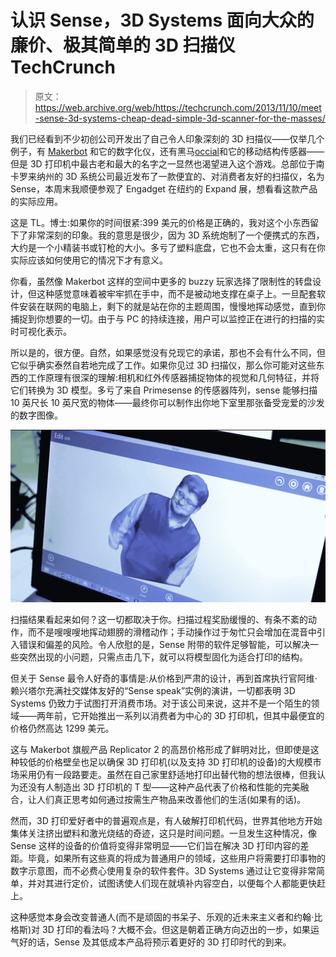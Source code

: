 # 认识 Sense，3D Systems 面向大众的廉价、极其简单的 3D 扫描仪 TechCrunch

> 原文：<https://web.archive.org/web/https://techcrunch.com/2013/11/10/meet-sense-3d-systems-cheap-dead-simple-3d-scanner-for-the-masses/>

我们已经看到不少初创公司开发出了自己令人印象深刻的 3D 扫描仪——仅举几个例子，有 [Makerbot](https://web.archive.org/web/20221208091021/http://www.makerbot.com/) 和它的数字化仪，还有黑马[occial](https://web.archive.org/web/20221208091021/http://www.occipital.com/)和它的移动结构传感器——但是 3D 打印机中最古老和最大的名字之一显然也渴望进入这个游戏。总部位于南卡罗来纳州的 3D 系统公司最近发布了一款便宜的、对消费者友好的扫描仪，名为 Sense，本周末我顺便参观了 Engadget 在纽约的 Expand 展，想看看这款产品的实际应用。

这是 TL。博士:如果你的时间很紧:399 美元的价格是正确的，我对这个小东西留下了非常深刻的印象。我的意思是很少，因为 3D 系统炮制了一个便携式的东西，大约是一个小精装书或钉枪的大小。多亏了塑料底盘，它也不会太重，这只有在你实际应该如何使用它的情况下才有意义。

你看，虽然像 Makerbot 这样的空间中更多的 buzzy 玩家选择了限制性的转盘设计，但这种感觉意味着被牢牢抓在手中，而不是被动地支撑在桌子上。一旦配套软件安装在联网的电脑上，剩下的就是站在你的主题周围，慢慢地挥动感觉，直到你捕捉到你想要的一切。由于与 PC 的持续连接，用户可以监控正在进行的扫描的实时可视化表示。

所以是的，很方便。自然，如果感觉没有兑现它的承诺，那也不会有什么不同，但它似乎确实泰然自若地完成了工作。如果你见过 3D 扫描仪，那么你可能对这些东西的工作原理有很深的理解:相机和红外传感器捕捉物体的视觉和几何特征，并将它们转换为 3D 模型。多亏了来自 Primesense 的传感器阵列，sense 能够扫描 10 英尺长 10 英尺宽的物体——最终你可以制作出你地下室里那张备受宠爱的沙发的数字图像。

![3dsystems-sensescan](img/908a431ba29586d4b9331e0a858f6b23.png)

扫描结果看起来如何？这一切都取决于你。扫描过程奖励缓慢的、有条不紊的动作，而不是嗖嗖嗖地挥动翅膀的滑稽动作；手动操作过于匆忙只会增加在混音中引入错误和偏差的风险。令人欣慰的是，Sense 附带的软件足够智能，可以解决一些突然出现的小问题，只需点击几下，就可以将模型固化为适合打印的结构。

但关于 Sense 最令人好奇的事情是:从价格到严肃的设计，再到首席执行官阿维·赖兴塔尔充满社交媒体友好的“Sense speak”实例的演讲，一切都表明 3D Systems 仍致力于试图打开消费市场。对于该公司来说，这并不是一个陌生的领域——两年前，它开始推出一系列以消费者为中心的 3D 打印机，但其中最便宜的价格仍然高达 1299 美元。

这与 Makerbot 旗舰产品 Replicator 2 的高昂价格形成了鲜明对比，但即使是这种较低的价格壁垒也足以确保 3D 打印机(以及支持 3D 打印机的设备)的大规模市场采用仍有一段路要走。虽然在自己家里舒适地打印出替代物的想法很棒，但我认为还没有人制造出 3D 打印机的 T 型——这种产品代表了价格和性能的完美融合，让人们真正思考如何通过按需生产物品来改善他们的生活(如果有的话)。

然而，3D 打印爱好者中的普遍观点是，有人破解打印机代码，世界其他地方开始集体关注挤出塑料和激光烧结的奇迹，这只是时间问题。一旦发生这种情况，像 Sense 这样的设备的价值将变得非常明显——它们旨在解决 3D 打印内容的差距。毕竟，如果所有这些真的将成为普通用户的领域，这些用户将需要打印事物的数字示意图，而不必费心使用复杂的软件套件。3D Systems 通过让它变得非常简单，并对其进行定价，试图诱使人们现在就填补内容空白，以便每个人都能更快赶上。

这种感觉本身会改变普通人(而不是顽固的书呆子、乐观的近未来主义者和约翰·比格斯)对 3D 打印的看法吗？大概不会。但这是朝着正确方向迈出的一步，如果运气好的话，Sense 及其低成本产品将预示着更好的 3D 打印时代的到来。